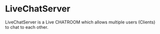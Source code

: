 # LiveChatServer
LiveChatServer is a Live CHATROOM which allows multiple users (Clients) to chat to each other.
